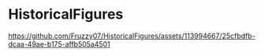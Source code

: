# HistoricalFigures

https://github.com/Fruzzy07/HistoricalFigures/assets/113994667/25cfbdfb-dcaa-49ae-b175-affb505a4501

